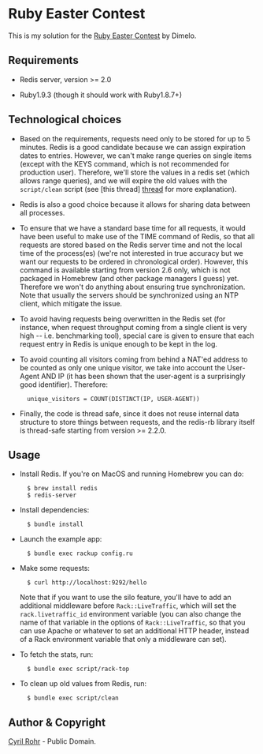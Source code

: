 # Ruby Easter Contest

This is my solution for the [Ruby Easter Contest](http://contest.dimelo.com/)
by Dimelo.

## Requirements

* Redis server, version >= 2.0

* Ruby1.9.3 (though it should work with Ruby1.8.7+)

## Technological choices

* Based on the requirements, requests need only to be stored for up to 5
  minutes. Redis is a good candidate because we can assign expiration dates to
  entries. However, we can't make range queries on single items (except with
  the KEYS command, which is not recommended for production user). Therefore,
  we'll store the values in a redis set (which allows range queries), and we
  will expire the old values with the `script/clean` script (see [this thread]
  [thread] for more explanation).

[thread]:  http://groups.google.com/group/redis-db/browse_thread/thread/ad75cc08b364352b

* Redis is also a good choice because it allows for sharing data between all
  processes.

* To ensure that we have a standard base time for all requests, it would
  have been useful to make use of the TIME command of Redis, so that all
  requests are stored based on the Redis server time and not the local time of
  the process(es) (we're not interested in true accuracy but we want our
  requests to be ordered in chronological order). However, this command is
  available starting from version 2.6 only, which is not packaged in Homebrew
  (and other package managers I guess) yet. Therefore we won't do anything
  about ensuring true synchronization. Note that usually the servers should be
  synchronized using an NTP client, which mitigate the issue.

* To avoid having requests being overwritten in the Redis set (for instance,
  when request throughput coming from a single client is very high -- i.e.
  benchmarking tool), special care is given to ensure that each request entry
  in Redis is unique enough to be kept in the log.

* To avoid counting all visitors coming from behind a NAT'ed address to be
  counted as only one unique visitor, we take into account the User-Agent AND
  IP (it has been shown that the user-agent is a surprisingly good
  identifier). Therefore:

        unique_visitors = COUNT(DISTINCT(IP, USER-AGENT))

* Finally, the code is thread safe, since it does not reuse internal data
  structure to store things between requests, and the redis-rb library itself
  is thread-safe starting from version >= 2.2.0.

## Usage

* Install Redis. If you're on MacOS and running Homebrew you can do:

        $ brew install redis
        $ redis-server

* Install dependencies:

        $ bundle install

* Launch the example app:

        $ bundle exec rackup config.ru

* Make some requests:

        $ curl http://localhost:9292/hello

  Note that if you want to use the silo feature, you'll have to add an
  additional middleware before `Rack::LiveTraffic`, which will set the
  `rack.livetraffic_id` environment variable (you can also change the name of
  that variable in the options of `Rack::LiveTraffic`, so that you can use
  Apache or whatever to set an additional HTTP header, instead of a Rack
  environment variable that only a middleware can set).

* To fetch the stats, run:

        $ bundle exec script/rack-top

* To clean up old values from Redis, run:

        $ bundle exec script/clean

## Author & Copyright

[Cyril Rohr](http://crohr.me) - Public Domain.
